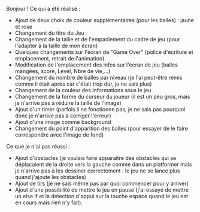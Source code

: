 Bonjour ! 
Ce qui a été réalisé : 

* Ajout de deux choix de couleur supplémentaires (pour les balles) : jaune et rose
* Changement du titre du Jeu
* Changement de la taille et de l'empaclement du cadre de jeu (pour l'adapter à la taille de mon écran)
* Quelques changements sur l'écran de "Game Over" (police d'écriture et emplacement, retrait de l'animation) 
* Modification de l'emplacement des infos sur l'écran de jeu (balles mangées, score, Level, Nbre de vie,...)
* Changement du nombre de balles par niveau (je l'ai peut-être remis comme il était après car c'était trop dur, je ne sais plus)
* Changement de la couleur des informations sous le jeu
* Changement de la forme du curseur du joueur (il est un peu gros, mais je n'arrive pas à réduire la taille de l'image)
* Ajout d'un timer (parfois il ne fonctionne pas, je ne sais pas pourquoi donc je n'arrive pas à corriger l'erreur)
* Ajout d'une image comme background
* Changement du point d'apparition des balles (pour essayer de le faire correspondre avec l'image de fond)


Ce que je n'ai pas réussi : 
* Ajout d'obstacles (je voulais faire apparaitre des obstacles qui se déplacaient de la droite vers la gauche comme dans un platformer mais je n'arrive pas à les dessiner correctement : le jeu ne se lance plus quand j'ajoute les obstacles)
* Ajout de tirs (je ne sais même pas par quoi commencer pour y arriver)
* Ajout d'une possibilité de mettre le jeu en pause (j'ai essayé de mettre un else if et la détection d'appui sur la touche espace quand le jeu est en cours mais rien n'y fait).
